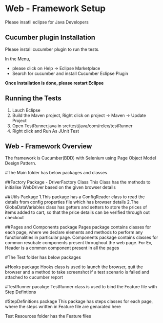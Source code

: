 # Web - Framework Setup

Please insatll eclipse for Java Developers

## Cucumber plugin Installation

Please install cucumber plugin to run the tests.

In the Menu, 

- please click on Help -> Eclipse Marketplace
- Search for cucumber and install Cucumber Eclipse Plugin

**Once Installation is done, please restart Eclipse**

## Running the Tests

1. Lauch Eclipse
2. Build the Maven project, Right click on project -> Maven -> Update Project
3. Open TestRunner.java in src/test/java/com/relex/testRunner
4. Right click and Run As JUnit Test

## Web - Framework Overview

The framework is Cucumber(BDD) with Selenium using Page Object Model Design Pattern.

#The Main folder has below packages and classes

##Factory Package - DriverFactory Class
  This Class has the methods to initialise WebDriver based on the given browser details
  
##Utils Package
  1.This package has a ConfigReader class to read the details from config properties file which has browser details
  2.The GlobaDataVariables class has getters and setters to store the prices of items added to cart, so that the price details can be verified through out checkout
  
##Pages and Components package
  Pages package contains classes for each page, where we declare elements and methods to perform any functionalities in particular page.
  Components package contains classes for common resubale components present throughout the web page. For Ex, Header is a common component present in all the pages
  
#The Test folder has below packages

#Hooks package
  Hooks class is used to launch the browser, quit the browser and a method to take screenshot if a test scenario is failed and attached to cucumber report
 
#TestRunner pacakge
  TestRunner class is used to bind the Feature file with Step Defintions 
 
#StepDefinitions package
  This package has steps classes for each page, where the steps written in Feature file are genarated here
 
Test Resources folder has the Feature files


